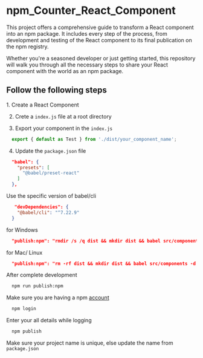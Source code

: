 # npm_Counter_React_Component

<p>
  This project offers a comprehensive guide to transform a React component into an npm package. It includes every step of the process, from development and testing of the React component to its final publication on the npm registry.

Whether you're a seasoned developer or just getting started, this repository will walk you through all the necessary steps to share your React component with the world as an npm package.
</p>


<h2> Follow the following steps</h2>
1. Create a React Component

2. Crete a `index.js` file at a root directory

3. Export your component in the `index.js`
```js
  export { default as Test } from './dist/your_component_name';
```

4. Update the `package.json` file

```json
  "babel": {
    "presets": [
      "@babel/preset-react"
    ]
  },

```

Use the specific version of babel/cli

```json
   "devDependencies": {
    "@babel/cli": "^7.22.9"
  }

```
for Windows
```json
  "publish:npm": "rmdir /s /q dist && mkdir dist && babel src/components -d dist --copy-files",

```

for Mac/ Linux
```json
  "publish:npm": "rm -rf dist && mkdir dist && babel src/components -d dist --copy-files",
```



After complete development


```bash
  npm run publish:npm
```

Make sure you are having a npm [account]([url](https://www.npmjs.com/)) 

```bash
  npm login
```
Enter your all details while logging


```bash
  npm publish
```
Make sure your project name is unique, else update the name from `package.json`
